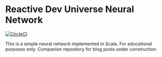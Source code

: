 # Reactive Dev Universe Neural Network

[![CircleCI](https://circleci.com/gh/reactivedu/reactivedu-nnet/tree/main.svg?style=svg)](https://circleci.com/gh/reactivedu/reactivedu-nnet/tree/main)

This is a simple neural network implemented in Scala. For educational purposes only. Companion repository for blog posts under construction.